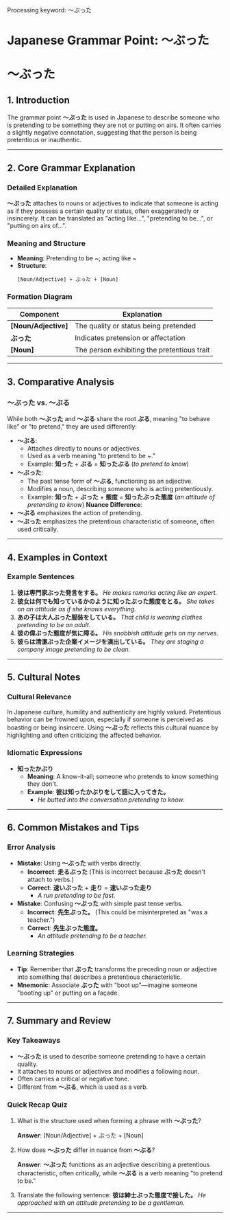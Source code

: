 Processing keyword: ～ぶった
# Japanese Grammar Point: ～ぶった
# ～ぶった
## 1. Introduction
The grammar point **～ぶった** is used in Japanese to describe someone who is pretending to be something they are not or putting on airs. It often carries a slightly negative connotation, suggesting that the person is being pretentious or inauthentic.

---
## 2. Core Grammar Explanation
### Detailed Explanation
**～ぶった** attaches to nouns or adjectives to indicate that someone is acting as if they possess a certain quality or status, often exaggeratedly or insincerely. It can be translated as "acting like...", "pretending to be...", or "putting on airs of...".
### Meaning and Structure
- **Meaning**: Pretending to be ~; acting like ~
- **Structure**:
  ```
  [Noun/Adjective] + ぶった + [Noun]
  ```
### Formation Diagram
| Component             | Explanation                                 |
|-----------------------|---------------------------------------------|
| **[Noun/Adjective]**  | The quality or status being pretended       |
| **ぶった**           | Indicates pretension or affectation          |
| **[Noun]**            | The person exhibiting the pretentious trait |
---
## 3. Comparative Analysis
### ～ぶった vs. ～ぶる
While both **～ぶった** and **～ぶる** share the root **ぶる**, meaning "to behave like" or "to pretend," they are used differently:
- **～ぶる**:
  - Attaches directly to nouns or adjectives.
  - Used as a verb meaning "to pretend to be ~."
  - Example: **知った** + **ぶる** = **知ったぶる** (*to pretend to know*)
- **～ぶった**:
  - The past tense form of **～ぶる**, functioning as an adjective.
  - Modifies a noun, describing someone who is acting pretentiously.
  - Example: **知った** + **ぶった** + **態度** = **知ったぶった態度** (*an attitude of pretending to know*)
**Nuance Difference**:
- **～ぶる** emphasizes the action of pretending.
- **～ぶった** emphasizes the pretentious characteristic of someone, often used critically.
---
## 4. Examples in Context
### Example Sentences
1. **彼は専門家ぶった発言をする。**
   *He makes remarks acting like an expert.*
2. **彼女は何でも知っているかのように知ったぶった態度をとる。**
   *She takes on an attitude as if she knows everything.*
3. **あの子は大人ぶった服装をしている。**
   *That child is wearing clothes pretending to be an adult.*
4. **彼の偉ぶった態度が気に障る。**
   *His snobbish attitude gets on my nerves.*
5. **彼らは清潔ぶった企業イメージを演出している。**
   *They are staging a company image pretending to be clean.*
---
## 5. Cultural Notes
### Cultural Relevance
In Japanese culture, humility and authenticity are highly valued. Pretentious behavior can be frowned upon, especially if someone is perceived as boasting or being insincere. Using **～ぶった** reflects this cultural nuance by highlighting and often criticizing the affected behavior.
### Idiomatic Expressions
- **知ったかぶり**
  - **Meaning**: A know-it-all; someone who pretends to know something they don't.
  - **Example**: **彼は知ったかぶりをして話に入ってきた。**
    - *He butted into the conversation pretending to know.*
---
## 6. Common Mistakes and Tips
### Error Analysis
- **Mistake**: Using **～ぶった** with verbs directly.
  - **Incorrect**: **走るぶった** (This is incorrect because **ぶった** doesn't attach to verbs.)
  - **Correct**: **速いぶった** + **走り** = **速いぶった走り**
    - *A run pretending to be fast.*
- **Mistake**: Confusing **～ぶった** with simple past tense verbs.
  - **Incorrect**: **先生ぶった。** (This could be misinterpreted as "was a teacher.")
  - **Correct**: **先生ぶった態度。**
    - *An attitude pretending to be a teacher.*
### Learning Strategies
- **Tip**: Remember that **ぶった** transforms the preceding noun or adjective into something that describes a pretentious characteristic.
- **Mnemonic**: Associate **ぶった** with "boot up"—imagine someone "booting up" or putting on a façade.
---
## 7. Summary and Review
### Key Takeaways
- **～ぶった** is used to describe someone pretending to have a certain quality.
- It attaches to nouns or adjectives and modifies a following noun.
- Often carries a critical or negative tone.
- Different from **～ぶる**, which is used as a verb.
### Quick Recap Quiz
1. What is the structure used when forming a phrase with **～ぶった**?
   
   **Answer**: [Noun/Adjective] + ぶった + [Noun]
2. How does **～ぶった** differ in nuance from **～ぶる**?
   
   **Answer**: **～ぶった** functions as an adjective describing a pretentious characteristic, often critically, while **～ぶる** is a verb meaning "to pretend to be."
3. Translate the following sentence:
   **彼は紳士ぶった態度で接した。**
   *He approached with an attitude pretending to be a gentleman.*
---
